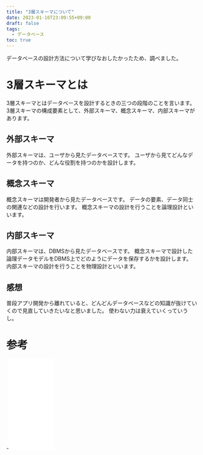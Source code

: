 ```yaml
---
title: "3層スキーマについて"
date: 2023-01-16T23:09:55+09:00
draft: false
tags:
  - データベース
toc: true
---
```

データベースの設計方法について学びなおしたかったため、調べました。
<!--more-->
# 3層スキーマとは
3層スキーマとはデータベースを設計するときの三つの段階のことを言います。
3層スキーマの構成要素として、外部スキーマ、概念スキーマ、内部スキーマがあります。
## 外部スキーマ
外部スキーマは、ユーザから見たデータベースです。
ユーザから見てどんなデータを持つのか、どんな役割を持つのかを設計します。
## 概念スキーマ
概念スキーマは開発者から見たデータベースです。
データの要素、データ同士の関連などの設計を行います。
概念スキーマの設計を行うことを論理設計といいます。
## 内部スキーマ
内部スキーマは、DBMSから見たデータベースです。
概念スキーマで設計した論理データモデルをDBMS上でどのようにデータを保存するかを設計します。
内部スキーマの設計を行うことを物理設計といいます。

## 感想
普段アプリ開発から離れていると、どんどんデータベースなどの知識が抜けていくので見直していきたいなと思いました。
使わない力は衰えていくっていうし。
# 参考
-<iframe sandbox="allow-popups allow-scripts allow-modals allow-forms allow-same-origin" style="width:120px;height:240px;" marginwidth="0" marginheight="0" scrolling="no" frameborder="0" src="//rcm-fe.amazon-adsystem.com/e/cm?lt1=_blank&bc1=000000&IS2=1&bg1=FFFFFF&fc1=000000&lc1=0000FF&t=naoeng-22&language=en_US&o=9&p=8&l=as4&m=amazon&f=ifr&ref=as_ss_li_til&asins=4798124702&linkId=271651c9c558c935b7f4aaafce78a6e1"></iframe> 
